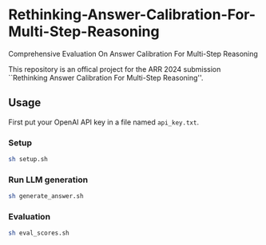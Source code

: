 # Rethinking-Answer-Calibration-For-Multi-Step-Reasoning
Comprehensive Evaluation On Answer Calibration For Multi-Step Reasoning

This repository is an offical project for the ARR 2024 submission ``Rethinking Answer Calibration For Multi-Step Reasoning''.  


## Usage
First put your OpenAI API key in a file named ```api_key.txt```.

### Setup

```bash
sh setup.sh
```

### Run LLM generation

```bash
sh generate_answer.sh
```

### Evaluation

```bash
sh eval_scores.sh
```

